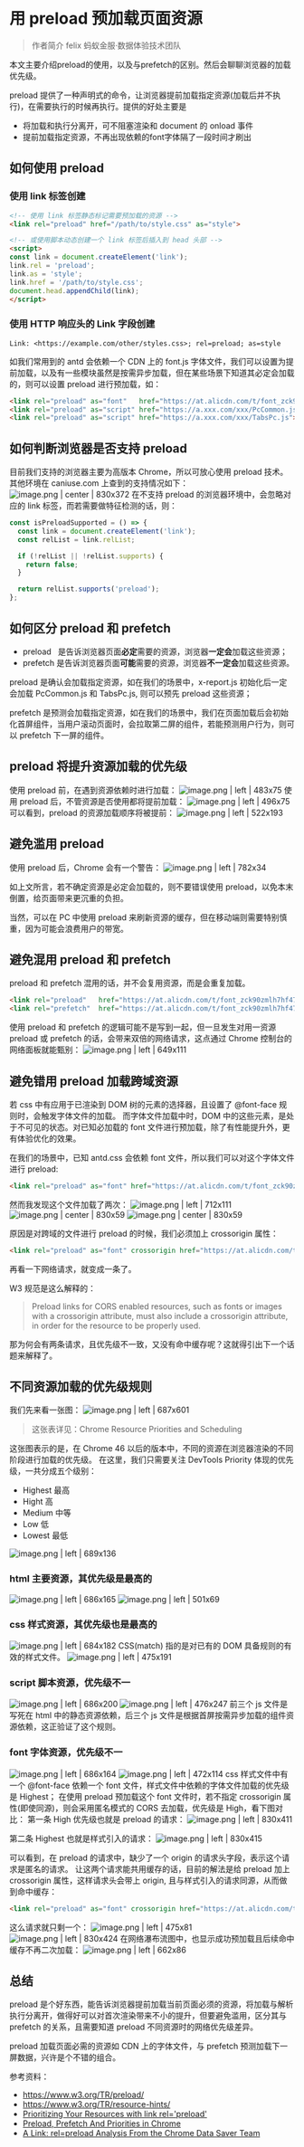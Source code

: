 # 用 preload 预加载页面资源
> 作者简介 felix 蚂蚁金服·数据体验技术团队

本文主要介绍preload的使用，以及与prefetch的区别。然后会聊聊浏览器的加载优先级。

preload 提供了一种声明式的命令，让浏览器提前加载指定资源(加载后并不执行)，在需要执行的时候再执行。提供的好处主要是
 - 将加载和执行分离开，可不阻塞渲染和 document 的 onload 事件
 - 提前加载指定资源，不再出现依赖的font字体隔了一段时间才刷出

## 如何使用 preload
### 使用 link 标签创建
```html
<!-- 使用 link 标签静态标记需要预加载的资源 -->
<link rel="preload" href="/path/to/style.css" as="style">

<!-- 或使用脚本动态创建一个 link 标签后插入到 head 头部 -->
<script>
const link = document.createElement('link');
link.rel = 'preload';
link.as = 'style';
link.href = '/path/to/style.css';
document.head.appendChild(link);
</script>
```
### 使用 HTTP 响应头的 Link 字段创建
```plain
Link: <https://example.com/other/styles.css>; rel=preload; as=style
```

如我们常用到的 antd 会依赖一个 CDN 上的 font.js 字体文件，我们可以设置为提前加载，以及有一些模块虽然是按需异步加载，但在某些场景下知道其必定会加载的，则可以设置 preload 进行预加载，如：
```html
<link rel="preload" as="font"   href="https://at.alicdn.com/t/font_zck90zmlh7hf47vi.woff">
<link rel="preload" as="script" href="https://a.xxx.com/xxx/PcCommon.js">
<link rel="preload" as="script" href="https://a.xxx.com/xxx/TabsPc.js">
```

## 如何判断浏览器是否支持 preload
目前我们支持的浏览器主要为高版本 Chrome，所以可放心使用 preload 技术。
其他环境在 caniuse.com 上查到的支持情况如下：
![image.png | center | 830x372](https://user-gold-cdn.xitu.io/2018/2/11/16182c9cfb2a97ba?w=932&h=418&f=png&s=66423 "")
在不支持 preload 的浏览器环境中，会忽略对应的 link 标签，而若需要做特征检测的话，则：
```javascript
const isPreloadSupported = () => {
  const link = document.createElement('link');
  const relList = link.relList;

  if (!relList || !relList.supports) {
    return false;
  }

  return relList.supports('preload');
};
```

## 如何区分 preload 和 prefetch
* preload   是告诉浏览器页面**必定**需要的资源，浏览器**一定会**加载这些资源；
* prefetch 是告诉浏览器页面**可能**需要的资源，浏览器**不一定会**加载这些资源。


preload 是确认会加载指定资源，如在我们的场景中，x-report.js 初始化后一定会加载 PcCommon.js 和 TabsPc.js, 则可以预先 preload 这些资源；

prefetch 是预测会加载指定资源，如在我们的场景中，我们在页面加载后会初始化首屏组件，当用户滚动页面时，会拉取第二屏的组件，若能预测用户行为，则可以 prefetch 下一屏的组件。

## preload 将提升资源加载的优先级
使用 preload 前，在遇到资源依赖时进行加载：
![image.png | left | 483x75](https://user-gold-cdn.xitu.io/2018/2/11/16182c9cfc08d33e?w=483&h=75&f=png&s=13650 "")
使用 preload 后，不管资源是否使用都将提前加载：
![image.png | left | 496x75](https://user-gold-cdn.xitu.io/2018/2/11/16182c9cfc3795d0?w=496&h=75&f=png&s=13377 "")
可以看到，preload 的资源加载顺序将被提前：
![image.png | left | 522x193](https://user-gold-cdn.xitu.io/2018/2/11/16182c9cfd983ba1?w=522&h=193&f=png&s=40482 "")

## 避免滥用 preload
使用 preload 后，Chrome 会有一个警告：
![image.png | left | 782x34](https://user-gold-cdn.xitu.io/2018/2/11/16182c9d0099ff27?w=782&h=34&f=png&s=18757 "")

如上文所言，若不确定资源是必定会加载的，则不要错误使用 preload，以免本末倒置，给页面带来更沉重的负担。

当然，可以在 PC 中使用 preload 来刷新资源的缓存，但在移动端则需要特别慎重，因为可能会浪费用户的带宽。

## 避免混用 preload 和 prefetch
preload 和 prefetch 混用的话，并不会复用资源，而是会重复加载。
```html
<link rel="preload"   href="https://at.alicdn.com/t/font_zck90zmlh7hf47vi.woff" as="font">
<link rel="prefetch"  href="https://at.alicdn.com/t/font_zck90zmlh7hf47vi.woff" as="font">
```

使用 preload 和 prefetch 的逻辑可能不是写到一起，但一旦发生对用一资源 preload 或 prefetch 的话，会带来双倍的网络请求，这点通过 Chrome 控制台的网络面板就能甄别：
![image.png | left | 649x111](https://user-gold-cdn.xitu.io/2018/2/11/16182c9d024a861b?w=649&h=111&f=png&s=21597 "")

## 避免错用 preload 加载跨域资源
若 css 中有应用于已渲染到 DOM 树的元素的选择器，且设置了 @font-face 规则时，会触发字体文件的加载。
而字体文件加载中时，DOM 中的这些元素，是处于不可见的状态。对已知必加载的 font 文件进行预加载，除了有性能提升外，更有体验优化的效果。

在我们的场景中，已知 antd.css 会依赖 font 文件，所以我们可以对这个字体文件进行 preload:
```html
<link rel="preload" as="font" href="https://at.alicdn.com/t/font_zck90zmlh7hf47vi.woff">
```

然而我发现这个文件加载了两次：
![image.png | left | 712x111](https://user-gold-cdn.xitu.io/2018/2/11/16182c9d39e6a355?w=712&h=111&f=png&s=21798 "")
![image.png | center | 830x59](https://user-gold-cdn.xitu.io/2018/2/11/16182c9d3aa4a0bd?w=1039&h=75&f=png&s=21425 "")
![image.png | center | 830x59](https://user-gold-cdn.xitu.io/2018/2/11/16182c9d3abb2f7e?w=1047&h=75&f=png&s=20508 "")

原因是对跨域的文件进行 preload 的时候，我们必须加上 crossorigin 属性：
```html
<link rel="preload" as="font" crossorigin href="https://at.alicdn.com/t/font_zck90zmlh7hf47vi.woff">
```
再看一下网络请求，就变成一条了。

W3 规范是这么解释的：

> Preload links for CORS enabled resources, such as fonts or images with a crossorigin attribute, must also include a crossorigin attribute, in order for the resource to be properly used.


那为何会有两条请求，且优先级不一致，又没有命中缓存呢？这就得引出下一个话题来解释了。

## 不同资源加载的优先级规则
我们先来看一张图：
![image.png | left | 687x601](https://user-gold-cdn.xitu.io/2018/2/11/16182c9d3ff9f3c2?w=687&h=601&f=png&s=69267 "")
> 这张表详见：Chrome Resource Priorities and Scheduling

这张图表示的是，在 Chrome 46 以后的版本中，不同的资源在浏览器渲染的不同阶段进行加载的优先级。
在这里，我们只需要关注 DevTools Priority 体现的优先级，一共分成五个级别：
* Highest 最高
* Hight 高
* Medium 中等
* Low 低
* Lowest 最低

![image.png | left | 689x136](https://user-gold-cdn.xitu.io/2018/2/11/16182c9d3adc6ac4?w=689&h=136&f=png&s=22667 "")

### html 主要资源，其优先级是最高的
![image.png | left | 686x165](https://user-gold-cdn.xitu.io/2018/2/11/16182c9d481a1d53?w=686&h=165&f=png&s=25805 "")
![image.png | left | 501x69](https://user-gold-cdn.xitu.io/2018/2/11/16182c9d66475b20?w=501&h=69&f=png&s=13875 "")

### css 样式资源，其优先级也是最高的
![image.png | left | 684x182](https://user-gold-cdn.xitu.io/2018/2/11/16182c9d6655ca9e?w=684&h=182&f=png&s=28812 "")
CSS(match) 指的是对已有的 DOM 具备规则的有效的样式文件。
![image.png | left | 475x191](https://user-gold-cdn.xitu.io/2018/2/11/16182c9d668e2d05?w=475&h=191&f=png&s=42007 "")
### script 脚本资源，优先级不一
![image.png | left | 686x200](https://user-gold-cdn.xitu.io/2018/2/11/16182c9d6d350cd4?w=686&h=200&f=png&s=35097 "")
![image.png | left | 476x247](https://user-gold-cdn.xitu.io/2018/2/11/16182c9d714e2b5d?w=476&h=247&f=png&s=49422 "")
前三个 js 文件是写死在 html 中的静态资源依赖，后三个 js 文件是根据首屏按需异步加载的组件资源依赖，这正验证了这个规则。

### font 字体资源，优先级不一
![image.png | left | 686x164](https://user-gold-cdn.xitu.io/2018/2/11/16182c9d75e89bad?w=686&h=164&f=png&s=26721 "")
![image.png | left | 472x114](https://user-gold-cdn.xitu.io/2018/2/11/16182c9d92882579?w=472&h=114&f=png&s=20800 "")
css 样式文件中有一个 @font-face 依赖一个 font 文件，样式文件中依赖的字体文件加载的优先级是 Highest；
在使用 preload 预加载这个 font 文件时，若不指定 crossorigin 属性(即使同源)，则会采用匿名模式的 CORS 去加载，优先级是 High，看下图对比：
第一条 High 优先级也就是 preload 的请求：
![image.png | left | 830x411](https://user-gold-cdn.xitu.io/2018/2/11/16182c9d959d176e?w=2396&h=1188&f=png&s=657709 "")

第二条 Highest 也就是样式引入的请求：
![image.png | left | 830x415](https://user-gold-cdn.xitu.io/2018/2/11/16182c9d9b47ac32?w=2322&h=1162&f=png&s=644778 "")

可以看到，在 preload 的请求中，缺少了一个 origin 的请求头字段，表示这个请求是匿名的请求。
让这两个请求能共用缓存的话，目前的解法是给 preload 加上 crossorigin 属性，这样请求头会带上 origin, 且与样式引入的请求同源，从而做到命中缓存：
```html
<link rel="preload" as="font" crossorigin href="https://at.alicdn.com/t/font_zck90zmlh7hf47vi.woff">
```
这么请求就只剩一个：
![image.png | left | 475x81](https://user-gold-cdn.xitu.io/2018/2/11/16182c9d9b434455?w=475&h=81&f=png&s=11924 "")
![image.png | left | 830x424](https://user-gold-cdn.xitu.io/2018/2/11/16182c9da3d6f330?w=2298&h=1176&f=png&s=599582 "")
在网络瀑布流图中，也显示成功预加载且后续命中缓存不再二次加载：
![image.png | left | 662x86](https://user-gold-cdn.xitu.io/2018/2/11/16182c9dab663c25?w=662&h=86&f=png&s=11789 "")

## 总结
preload 是个好东西，能告诉浏览器提前加载当前页面必须的资源，将加载与解析执行分离开，做得好可以对首次渲染带来不小的提升，但要避免滥用，区分其与 prefetch 的关系，且需要知道 preload 不同资源时的网络优先级差异。

preload 加载页面必需的资源如 CDN 上的字体文件，与 prefetch 预测加载下一屏数据，兴许是个不错的组合。

参考资料：
* https://www.w3.org/TR/preload/
* https://www.w3.org/TR/resource-hints/
* [Prioritizing Your Resources with link rel='preload'](https://developers.google.com/web/updates/2016/03/link-rel-preload)
* [Preload, Prefetch And Priorities in Chrome](https://medium.com/reloading/preload-prefetch-and-priorities-in-chrome-776165961bbf)
* [A Link: rel=preload Analysis From the Chrome Data Saver Team](https://medium.com/reloading/a-link-rel-preload-analysis-from-the-chrome-data-saver-team-5edf54b08715)
